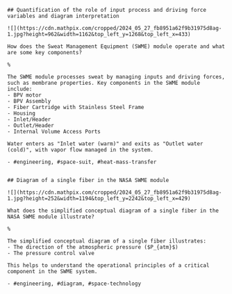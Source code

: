  
    ## Quantification of the role of input process and driving force variables and diagram interpretation
    
    ![](https://cdn.mathpix.com/cropped/2024_05_27_fb8951a62f9b31975d8ag-1.jpg?height=962&width=1162&top_left_y=1268&top_left_x=433)
    
    How does the Sweat Management Equipment (SWME) module operate and what are some key components?
    
    %
    
    The SWME module processes sweat by managing inputs and driving forces, such as membrane properties. Key components in the SWME module include:
    - BPV motor
    - BPV Assembly
    - Fiber Cartridge with Stainless Steel Frame
    - Housing
    - Inlet/Header
    - Outlet/Header
    - Internal Volume Access Ports
    
    Water enters as "Inlet water (warm)" and exits as "Outlet water (cold)", with vapor flow managed in the system.
    
    - #engineering, #space-suit, #heat-mass-transfer
    
    
    ## Diagram of a single fiber in the NASA SWME module  
    
    ![](https://cdn.mathpix.com/cropped/2024_05_27_fb8951a62f9b31975d8ag-1.jpg?height=252&width=1194&top_left_y=2242&top_left_x=429)
    
    What does the simplified conceptual diagram of a single fiber in the NASA SWME module illustrate?
    
    %
    
    The simplified conceptual diagram of a single fiber illustrates:
    - The direction of the atmospheric pressure ($P_{atm}$)
    - The pressure control valve
    
    This helps to understand the operational principles of a critical component in the SWME system.
    
    - #engineering, #diagram, #space-technology